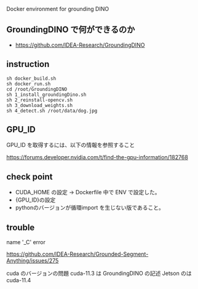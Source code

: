 Docker environment for grounding DINO

## GroundingDINO で何ができるのか

- https://github.com/IDEA-Research/GroundingDINO

## instruction
 
```
sh docker_build.sh
sh docker_run.sh
cd /root/GroundingDINO
sh 1_install_groundingDino.sh 
sh 2_reinstall-opencv.sh 
sh 3_download_weights.sh 
sh 4_detect.sh /root/data/dog.jpg
```

## GPU_ID
GPU_ID を取得するには、以下の情報を参照すること

https://forums.developer.nvidia.com/t/find-the-gpu-information/182768

## check point
- CUDA_HOME の設定 -> Dockerfile 中で ENV で設定した。
- {GPU_ID}の設定
- pythonのバージョンが循環import を生じない版であること。

## trouble

name '_C' error


https://github.com/IDEA-Research/Grounded-Segment-Anything/issues/275


cuda のバージョンの問題
cuda-11.3 は GroundingDINO の記述
Jetson のは cuda-11.4


